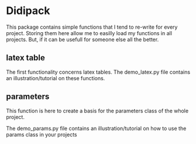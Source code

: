 # Didipack
This package contains simple functions that I tend to re-write for every project. Storing them here allow me to easilly
load my functions in all projects. But, if it can be usefull for someone else all the better. 

## latex table
The first functionality concerns latex tables. The demo_latex.py file contains an illustration/tutorial on these functions. 

## parameters
This function is here to create a basis for the parameters class of the whole project. 

The demo_params.py file contains an illustration/tutorial on how to use the params class in your projects 